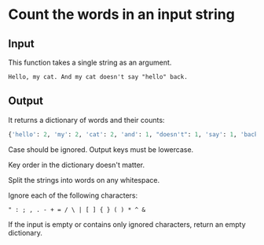 # Count the words in an input string

## Input

This function takes a single string as an argument.

``` string
Hello, my cat. And my cat doesn't say "hello" back.
```

## Output

It returns a dictionary of words and their counts:

``` python
{'hello': 2, 'my': 2, 'cat': 2, 'and': 1, "doesn't": 1, 'say': 1, 'back': 1}
```

Case should be ignored. Output keys must be lowercase.

Key order in the dictionary doesn't matter.

Split the strings into words on any whitespace.

Ignore each of the following characters:

``` string
" : ; , . - + = / \ | [ ] { } ( ) * ^ &
```

If the input is empty or contains only ignored characters, return an empty dictionary.
